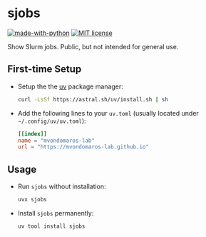 # sjobs

[![made-with-python](https://img.shields.io/badge/Made%20with-Python-green.svg)](https://www.python.org/)
[![MIT license](https://img.shields.io/badge/License-MIT-green.svg)](https://lbesson.mit-license.org/)

Show Slurm jobs. Public, but not intended for general use.

## First-time Setup

- Setup the the [uv](https://docs.astral.sh/uv/) package manager:
    ```bash
    curl -LsSf https://astral.sh/uv/install.sh | sh
    ```
  
- Add the following lines to your `uv.toml` (usually located under `~/.config/uv/uv.toml`):
    ```toml
    [[index]]
    name = "mvondomaros-lab"
    url = "https://mvondomaros-lab.github.io"
    ```

## Usage

- Run `sjobs` without installation:
    ```bash
    uvx sjobs  
    ```  

- Install `sjobs` permanently:
    ```bash
    uv tool install sjobs
    ```

